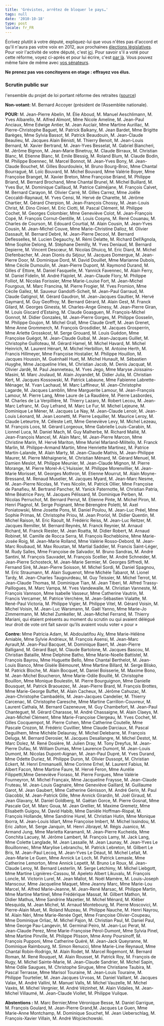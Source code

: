 ```yaml
---
title: 'Grévistes, arrêtez de bloquer le pays…'
tags: null
date: '2010-10-18'
type: post
locale: fr_FR
---
```


Écrivez plutôt à votre député, expliquez-lui que vous n'êtes pas d'accord et qu'il n'aura pas votre voix en 2012, aux prochaines [élections législatives](http://fr.wikipedia.org/wiki/%C3%89lections_l%C3%A9gislatives_fran%C3%A7aises_de_2012). Pour voir l'activité de votre député, c'est [ici](http://www.nosdeputes.fr/circonscription "Carte des circonscriptions sur NosDeputes.fr"). Pour savoir s'il a voté pour cette réforme, voyez ci-après et pour lui écrire, c'est [par là](https://wiki.laquadrature.net/Memoire_politique "Mémoire Polique de la Quadrature du Net"). Vous pouvez même faire de même avec [vos sénateurs](http://www.senat.fr/senateurs/sencir.html "Ecrire à ses sénateurs").

**Ne prenez pas vos concitoyens en otage&nbsp;: effrayez vos élus.**

<!-- more -->

### Scrutin public sur

l'ensemble du projet de loi portant réforme des retraites ([source](http://www.assemblee-nationale.fr/13/scrutins/jo0601.asp "Scrutin public sur
l"))

**Non-votant:** M. Bernard Accoyer (président de l’Assemblée nationale).

**POUR:**
M. Jean-Pierre Abelin, M. Élie Aboud, M. Manuel Aeschlimann, M. Yves Albarello, M. Alfred Almont, Mme Nicole Ameline, M. Jean-Paul Anciaux, Mme Edwige Antier, M. Jean Auclair, Mme Martine Aurillac, M. Pierre-Christophe Baguet, M. Patrick Balkany, M. Jean Bardet, Mme Brigitte Barèges, Mme Sylvia Bassot, M. Patrick Beaudouin, M. Jean-Claude Beaulieu, M. Jacques Alain Bénisti, M. Thierry Benoit, M. Jean-Louis Bernard, M. Xavier Bertrand, M. Jean-Yves Besselat, M. Gabriel Biancheri, M. Jérôme Bignon, M. Jean-Marie Binetruy, M. Claude Birraux, M. Christian Blanc, M. Etienne Blanc, M. Emile Blessig, M. Roland Blum, M. Claude Bodin, M. Philippe Boennec, M. Marcel Bonnot, M. Jean-Yves Bony, M. Jean-Claude Bouchet, M. Gilles Bourdouleix, M. Bruno Bourg-Broc, Mme Chantal Bourragué, M. Loïc Bouvard, M. Michel Bouvard, Mme Valérie Boyer, Mme Françoise Branget, M. Xavier Breton, Mme Françoise Briand, M. Philippe Briand, M. Bernard Brochand, Mme Chantal Brunel, M. Michel Buillard, M. Yves Bur, M. Dominique Caillaud, M. Patrice Calméjane, M. François Calvet, M. Bernard Carayon, M. Olivier Carré, M. Gilles Carrez, Mme Joëlle Ceccaldi-Raynaud, M. Yves Censi, M. Hervé de Charette, M. Jérôme Chartier, M. Gérard Cherpion, M. Jean-François Chossy, M. Jean-Louis Christ, M. Dino Cinieri, M. Eric Ciotti, M. Pascal Clément, M. Philippe Cochet, M. Georges Colombier, Mme Geneviève Colot, M. Jean-François Copé, M. François Cornut-Gentille, M. Louis Cosyns, M. René Couanau, M. Charles de Courson, M. Edouard Courtial, M. Alain Cousin, M. Jean-Yves Cousin, M. Jean-Michel Couve, Mme Marie-Christine Dalloz, M. Olivier Dassault, M. Bernard Debré, M. Jean-Pierre Decool, M. Bernard Deflesselles, M. Lucien Degauchy, M. Rémi Delatte, M. Richard Dell’Agnola, Mme Sophie Delong, M. Stéphane Demilly, M. Yves Deniaud, M. Bernard Depierre, M. Vincent Descœur, M. Nicolas Dhuicq, M. Eric Diard, M. Michel Diefenbacher, M. Jean Dionis du Séjour, M. Jacques Domergue, M. Jean-Pierre Door, M. Dominique Dord, M. David Douillet, Mme Marianne Dubois, Mme Cécile Dumoulin, M. Jean-Pierre Dupont, M. Raymond Durand, M. Gilles d’ Ettore, M. Daniel Fasquelle, M. Yannick Favennec, M. Alain Ferry, M. Daniel Fidelin, M. André Flajolet, M. Jean-Claude Flory, M. Philippe Folliot, M. Nicolas Forissier, Mme Marie-Louise Fort, M. Jean-Michel Fourgous, M. Marc Francina, M. Pierre Frogier, M. Yves Fromion, Mme Cécile Gallez, M. Sauveur Gandolfi-Scheit, M. Jean-Paul Garraud, M. Claude Gatignol, M. Gérard Gaudron, M. Jean-Jacques Gaultier, M. Hervé Gaymard, M. Guy Geoffroy, M. Bernard Gérard, M. Alain Gest, M. Franck Gilard, M. Georges Ginesta, M. Charles-Ange Ginesy, M. Jean-Pierre Giran, M. Louis Giscard d’Estaing, M. Claude Goasguen, M. François-Michel Gonnot, M. Didier Gonzales, M. Jean-Pierre Gorges, M. Philippe Gosselin, M. Philippe Goujon, M. Michel Grall, Mme Claude Greff, M. Jean Grenet, Mme Anne Grommerch, M. François Grosdidier, M. Jacques Grosperrin, Mme Arlette Grosskost, M. Serge Grouard, M. Louis Guédon, Mme Françoise Guégot, M. Jean-Claude Guibal, M. Jean-Jacques Guillet, M. Christophe Guilloteau, M. Gérard Hamel, M. Michel Havard, M. Michel Heinrich, M. Laurent Hénart, M. Michel Herbillon, M. Antoine Herth, M. Francis Hillmeyer, Mme Françoise Hostalier, M. Philippe Houillon, M. Jacques Houssin, M. Guénhaël Huet, M. Michel Hunault, M. Sébastien Huyghe, Mme Jacqueline Irles, M. Christian Jacob, M. Denis Jacquat, M. Olivier Jardé, M. Paul Jeanneteau, M. Yves Jego, Mme Maryse Joissains-Masini, M. Marc Joulaud, M. Alain Joyandet, M. Didier Julia, M. Christian Kert, M. Jacques Kossowski, M. Patrick Labaune, Mme Fabienne Labrette-Ménager, M. Yvan Lachaud, M. Marc Laffineur, M. Jean-Christophe Lagarde, M. Jacques Lamblin, Mme Marguerite Lamour, M. Jean-François Lamour, M. Pierre Lang, Mme Laure de La Raudière, M. Pierre Lasbordes, M. Charles de La Verpillière, M. Thierry Lazaro, M. Robert Lecou, M. Jean-Marc Lefranc, M. Guy Lefrand, M. Marc Le Fur, M. Michel Lejeune, M. Dominique Le Mèner, M. Jacques Le Nay, M. Jean-Claude Lenoir, M. Jean-Louis Léonard, M. Jean Leonetti, M. Pierre Lequiller, M. Maurice Leroy, M. Claude Leteurtre, M. Céleste Lett, Mme Geneviève Levy, M. Michel Lezeau, M. François Loos, M. Gérard Lorgeoux, Mme Gabrielle Louis-Carabin, M. Lionnel Luca, M. Daniel Mach, M. Guy Malherbe, M. Richard Mallié, M. Jean-François Mancel, M. Alain Marc, M. Jean-Pierre Marcon, Mme Christine Marin, M. Hervé Mariton, Mme Muriel Marland-Militello, M. Franck Marlin, M. Philippe-Armand Martin, Mme Henriette Martinez, M. Patrice Martin-Lalande, M. Alain Marty, M. Jean-Claude Mathis, M. Jean-Philippe Maurer, M. Pierre Méhaignerie, M. Christian Ménard, M. Gérard Menuel, M. Damien Meslot, M. Philippe Meunier, M. Jean-Claude Mignon, M. Pierre Morange, M. Pierre Morel-A-L’Huissier, M. Philippe Morenvillier, M. Jean-Marie Morisset, M. Georges Mothron, M. Etienne Mourrut, M. Alain Moyne-Bressand, M. Renaud Muselier, M. Jacques Myard, M. Jean-Marc Nesme, M. Jean-Pierre Nicolas, M. Yves Nicolin, M. Patrick Ollier, Mme Françoise de Panafieu, M. Bertrand Pancher, M. Yanick Paternotte, M. Christian Patria, Mme Béatrice Pavy, M. Jacques Pélissard, M. Dominique Perben, M. Nicolas Perruchot, M. Bernard Perrut, M. Etienne Pinte, M. Michel Piron, M. Henri Plagnol, M. Serge Poignant, Mme Bérengère Poletti, M. Axel Poniatowski, Mme Josette Pons, M. Daniel Poulou, M. Jean-Luc Préel, Mme Sophie Primas, M. Christophe Priou, M. Jean Proriol, M. Didier Quentin, M. Michel Raison, M. Eric Raoult, M. Frédéric Reiss, M. Jean-Luc Reitzer, M. Jacques Remiller, M. Bernard Reynès, M. Franck Reynier, M. Arnaud Richard, M. Franck Riester, M. Jean Roatta, M. Didier Robert, M. Arnaud Robinet, M. Camille de Rocca Serra, M. François Rochebloine, Mme Marie-Josée Roig, M. Jean-Marie Rolland, Mme Valérie Rosso-Debord, M. Jean-Marc Roubaud, M. Max Roustan, M. Martial Saddier, M. Francis Saint-Léger, M. Rudy Salles, Mme Françoise de Salvador, M. Bruno Sandras, M. André Santini, M. François Sauvadet, M. François Scellier, M. André Schneider, M. Jean-Pierre Schosteck, M. Jean-Marie Sermier, M. Georges Siffredi, M. Fernand Siré, M.Jean-Pierre Soisson, M. Michel Sordi, M. Daniel Spagnou, M. Eric Straumann, M. Alain Suguenot, Mme Michèle Tabarot, M. Lionel Tardy, M. Jean-Charles Taugourdeau, M. Guy Teissier, M. Michel Terrot, M. Jean-Claude Thomas, M. Dominique Tian, M. Jean Tiberi, M. Alfred Trassy-Paillogues, M. Marc Vampa, M. Yves Vandewalle, M. Christian Vanneste, M. François Vannson, Mme Isabelle Vasseur, Mme Catherine Vautrin, M. Francis Vercamer, M. Patrice Verchère, M. Jean-Sébastien Vialatte, M. René-Paul Victoria, M. Philippe Vigier, M. Philippe Vitel, M. Gérard Voisin, M. Michel Voisin, M. Jean-Luc Warsmann, M. Gaël Yanno, Mme Marie-Jo Zimmermann, M. Michel Zumkeller,
M. Jean-Michel Ferrand, M. Thierry Mariani, qui étaient présents au moment du scrutin ou qui avaient délégué leur droit de vote ont fait savoir qu’ils avaient voulu voter «&nbsp;pour&nbsp;»

**Contre:**
Mme Patricia Adam, M. Abdoulatifou Aly, Mme Marie-Hélène Amiable, Mme Sylvie Andrieux, M. François Asensi, M. Jean-Marc Ayrault,M. Jean-Paul Bacquet, M. Dominique Baert, M. Jean-Pierre Balligand, M. Gérard Bapt, M. Claude Bartolone, M. Jacques Bascou, M. Christian Bataille, Mme Delphine Batho, Mme Marie-Noelle Battistel, M. François Bayrou, Mme Huguette Bello, Mme Chantal Berthelot, M. Jean-Louis Bianco, Mme Gisèle Biémouret, Mme Martine Billard, M. Serge Blisko, M. Patrick Bloche, M. Alain Bocquet, M. Daniel Boisserie, M. Maxime Bono, M. Jean-Michel Boucheron, Mme Marie-Odile Bouillé, M. Christophe Bouillon, Mme Monique Boulestin, M. Pierre Bourguignon, Mme Danielle Bousquet, M. Patrick Braouezec, M. Jean-Pierre Brard, M. François Brottes, Mme Marie-George Buffet, M. Alain Cacheux, M. Jérôme Cahuzac, M. Jean-Christophe Cambadélis, M. Jean-Jacques Candelier, M. Thierry Carcenac, M. Christophe Caresche, Mme Martine Carrillon-Couvreur, M. Laurent Cathala, M. Bernard Cazeneuve, M. Guy Chambefort, M. Jean-Paul Chanteguet, M. Gérard Charasse, M. André Chassaigne, M. Alain Claeys, M. Jean-Michel Clément, Mme Marie-Françoise Clergeau, M. Yves Cochet, M. Gilles Cocquempot, M. Pierre Cohen, Mme Catherine Coutelle, Mme Pascale Crozon, M. Frédéric Cuvillier, Mme Claude Darciaux, M. Pascal Deguilhem, Mme Michèle Delaunay, M. Michel Delebarre, M. François Deluga, M. Bernard Derosier, M. Jacques Desallangre, M. Michel Destot, M. Marc Dolez, M. René Dosière, M. Julien Dray, M. Tony Dreyfus, M. Jean-Pierre Dufau, M. William Dumas, Mme Laurence Dumont, M. Jean-Louis Dumont, M. Nicolas Dupont-Aignan, M. Jean-Paul Dupré, M. Yves Durand, Mme Odette Duriez, M. Philippe Duron, M. Olivier Dussopt, M. Christian Eckert, M. Henri Emmanuelli, Mme Corinne Erhel, M. Laurent Fabius, M. Albert Facon, Mme Martine Faure, M. Hervé Feron, Mme Aurélie Filippetti,Mme Geneviève Fioraso, M. Pierre Forgues, Mme Valérie Fourneyron, M. Michel Françaix, Mme Jacqueline Fraysse, M. Jean-Claude Fruteau, M. Jean-Louis Gagnaire, Mme Geneviève Gaillard, M. Guillaume Garot, M. Jean Gaubert, Mme Catherine Génisson, M. André Gerin, M. Paul Giacobbi, M. Jean-Patrick Gille, Mme Annick Girardin, M. Joël Giraud, M. Jean Glavany, M. Daniel Goldberg, M. Gaëtan Gorce, M. Pierre Gosnat, Mme Pascale Got, M. Marc Goua, M. Jean Grellier, M. Maxime Gremetz, Mme Elisabeth Guigou, M. David Habib, Mme Danièle Hoffman-Rispal, M. François Hollande, Mme Sandrine Hurel, M. Christian Hutin, Mme Monique Iborra, M. Jean-Louis Idiart, Mme Françoise Imbert, M. Michel Issindou, M. Eric Jalton, M. Serge Janquin, M. Henri Jibrayel, M. Régis Juanico, M. Armand Jung, Mme Marietta Karamanli, M. Jean-Pierre Kucheida, Mme Conchita Lacuey, M. Jérôme Lambert, M. François Lamy, M. Jack Lang, Mme Colette Langlade, M. Jean Lassalle, M. Jean Launay, M. Jean-Yves Le Bouillonnec, Mme Marylise Lebranchu, M. Patrick Lebreton, M. Gilbert Le Bris, M. Jean-Paul Lecoq, M. Jean-Yves Le Déaut, M. Michel Lefait, M. Jean-Marie Le Guen, Mme Annick Le Loch, M. Patrick Lemasle, Mme Catherine Lemorton, Mme Annick Lepetit, M. Bruno Le Roux, M. Jean-Claude Leroy, M. Bernard Lesterlin, M. Serge Letchimy, M. Michel Liebgott, Mme Martine Lignières-Cassou, M. Apeleto Albert Likuvalu, M. François Loncle, M. Victorin Lurel, M. Jean Mallot, M. Noël Mamère, M. Louis-Joseph Manscour, Mme Jacqueline Maquet, Mme Jeanny Marc, Mme Marie-Lou Marcel, M. Alfred Marie-Jeanne, M. Jean-René Marsac, M. Philippe Martin, Mme Martine Martinel, Mme Frédérique Massat, M. Gilbert Mathon, M. Didier Mathus, Mme Sandrine Mazetier, M. Michel Ménard, M. Kléber Mesquida, M. Jean Michel, M. Arnaud Montebourg, M. Pierre Moscovici, M. Pierre-Alain Muet, M. Roland Muzeau, M. Philippe Nauche, M. Henri Nayrou, M. Alain Néri, Mme Marie-Renée Oget, Mme Françoise Olivier-Coupeau, Mme Dominique Orliac, M. Michel Pajon, M. Christian Paul, M. Daniel Paul, Mme George Pau-Langevin, M. Germinal Peiro, M. Jean-Luc Perat, M. Jean-Claude Perez, Mme Marie-Françoise Pérol-Dumont, Mme Sylvia Pinel, Mme Martine Pinville, M. Philippe Plisson, Mme Anny Poursinoff, M. François Pupponi, Mme Catherine Quéré, M. Jean-Jack Queyranne, M. Dominique Raimbourg, M. Simon Renucci, Mme Marie-Line Reynaud, Mme Chantal Robin-Rodrigo, M. Alain Rodet, M. Marcel Rogemont, M. Bernard Roman, M. René Rouquet, M. Alain Rousset, M. Patrick Roy, M. François de Rugy, M. Michel Sainte-Marie, M. Jean-Claude Sandrier, M. Michel Sapin, Mme Odile Saugues, M. Christophe Sirugue, Mme Christiane Taubira, M. Pascal Terrasse, Mme Marisol Touraine, M. Jean-Louis Touraine, M. Philippe Tourtelier, M. Jean Jacques Urvoas, M. Daniel Vaillant, M. Jacques Valax, M. André Vallini, M. Manuel Valls, M. Michel Vauzelle, M. Michel Vaxès, M. Michel Vergnier, M. André Vézinhet, M. Alain Vidalies, M. Jean-Michel Villaumé, M. Jean-Claude Viollet, M. Philippe Vuilque.

**Abstentions&nbsp;:**
M. Marc Bernier,Mme Véronique Besse, M. Daniel Garrigue, M. François Goulard, M. Jean-Pierre Grand,M. Jacques Le Guen, Mme Marie-Anne Montchamp, M. Dominique Souchet, M. Jean Ueberschlag, M. François-Xavier Villain, M. André Wojciechowski.
